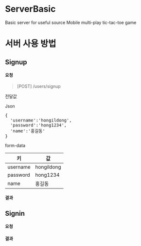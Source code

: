 # ServerBasic
Basic server for useful source
Mobile multi-play tic-tac-toe game

# 서버 사용 방법

## Signup
#### 요청
> [POST] /users/signup


전달값

Json

<pre>
{
  'username':'hongildong',
  'password':'hong1234',
  'name':'홍길동'
}
</pre>

form-data

|키|값|
|---|---|
|username|hongildong|
|password|hong1234|
|name|홍길동|

#### 결과

## Signin
#### 요청

#### 결과
